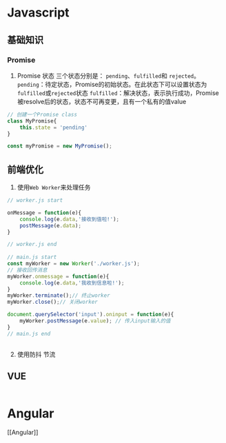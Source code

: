 # Javascript
## 基础知识 

### Promise 
1. Promise 状态
	三个状态分别是： `pending`、`fulfilled`和 `rejected`。
    `pending`：待定状态，Promise的初始状态。在此状态下可以设置状态为`fulfilled`或`rejected`状态
    `fulfilled`：解决状态，表示执行成功，Promise被resolve后的状态，状态不可再变更，且有一个私有的值value
```javascript
// 创建一个Promise class 
class MyPromise{
    this.state = 'pending'
}

const myPromise = new MyPromise();
```

## 前端优化
1. 使用`Web Worker`来处理任务
```Javascript
// worker.js start 

onMessage = function(e){
	console.log(e.data,'接收到值啦!');
	postMessage(e.data);
}

// worker.js end
 
// main.js start
const myWorker = new Worker('./worker.js');
// 接收回传消息
myWorker.onmessage = function(e){
	console.log(e.data,'我收到信息啦!');
}
myWorker.terminate();// 终止worker
myWorker.close();// 关闭worker

document.querySelector('input').oninput = function(e){
	myWorker.postMessage(e.value); // 传入input输入的值
}
// main.js end
 

```
2. 使用防抖 节流
## VUE
```javascript

```
# Angular
[[Angular]]